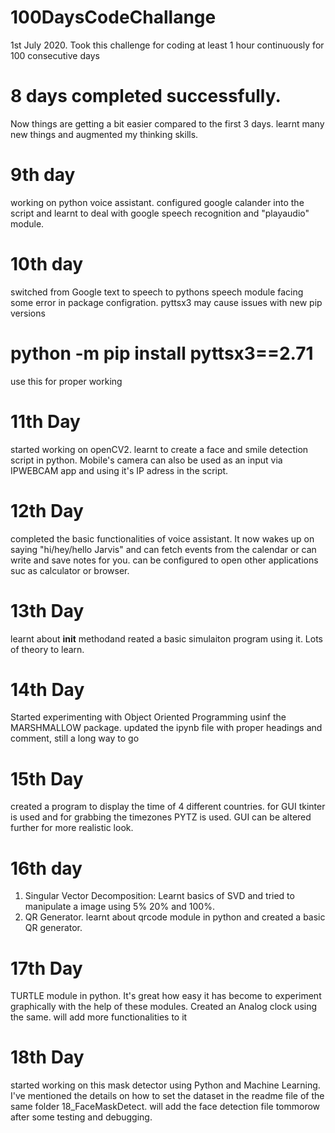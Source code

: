 # 100DaysCodeChallange
1st July 2020. Took this challenge for coding at least 1 hour continuously for 100 consecutive days
# 8 days completed successfully.
Now things are getting a bit easier compared to the first 3 days.
learnt many new things and augmented my thinking skills.
# 9th day
working on python voice assistant. configured google calander into the script and learnt to deal with google speech recognition and "playaudio" module.
# 10th day
switched from Google text to speech to pythons speech module
facing some error in package configration.
pyttsx3 may cause issues with new pip versions
# python -m pip install pyttsx3==2.71
  use this for proper working
# 11th Day
  started working on openCV2. learnt to create a face and smile detection script in python.
  Mobile's camera can also be used as an input via IPWEBCAM app and using it's IP adress in the script.
# 12th Day
  completed the basic functionalities of voice assistant. It now wakes up on saying "hi/hey/hello Jarvis" and 
  can fetch events from the calendar or can write and save notes for you. can be configured to open other applications suc as calculator or browser. 
# 13th Day
  learnt about __init__ methodand reated a basic simulaiton program using it. Lots of theory to learn.
# 14th Day
  Started experimenting with Object Oriented Programming usinf the MARSHMALLOW package.
  updated the ipynb file with proper headings and comment, still a long way to go
# 15th Day
  created a program to display the time of 4 different countries. for GUI tkinter is used and for grabbing the timezones PYTZ is used.
  GUI can be altered further for more realistic look.
# 16th day
  1. Singular Vector Decomposition: Learnt basics of SVD and tried to manipulate a image using 5% 20% and 100%.
  2. QR Generator. learnt about qrcode module in python and created a basic QR generator.
# 17th Day
  TURTLE module in python. It's great how easy it has become to experiment graphically with the help of these modules.
  Created an Analog clock using the same. will add more functionalities to it
# 18th Day
  started working on this mask detector using Python and Machine Learning.
  I've mentioned the details on how to set the dataset in the readme file of the same folder 18_FaceMaskDetect.
  will add the face detection file tommorow after some testing and debugging.
